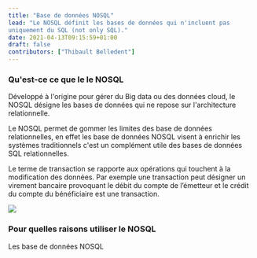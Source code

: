 ```yaml
---
title: "Base de données NOSQL"
lead: "Le NOSQL définit les bases de données qui n'incluent pas
uniquement du SQL (not only SQL)."
date: 2021-04-13T09:15:59+01:00
draft: false
contributors: ["Thibault Belledent"]
---
```

<div style="text-align: left">

### Qu'est-ce ce que le le NOSQL

Développé à l'origine pour gérer du Big data ou des données cloud,
le NOSQL désigne les bases de données qui ne repose sur
l'architecture relationnelle.

Le NOSQL permet de gommer les limites des base de données
relationnelles, en effet les base de données NOSQL visent
à enrichir les systèmes traditionnels c'est un complément
utile des bases de données SQL relationnelles.


Le terme de transaction se rapporte aux opérations qui
touchent à la modification des données.
Par exemple une transaction peut désigner un virement bancaire
provoquant le débit du compte de l’émetteur et le crédit du compte
du bénéficiaire est une transaction.

</div>

<img style="max-height: 225px" src="https://cdn.ourcodeworld.com/public-media/articles/articleocw-5d78ebb022d1e.webp">

<div style="text-align: left">

### Pour quelles raisons utiliser le NOSQL

Les base de données NOSQL

</div>
